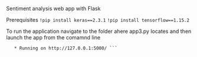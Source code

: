 Sentiment analysis web app with Flask

Prerequisites
```!pip install keras==2.3.1```
```!pip install tensorflow==1.15.2```

To run the application navigate to the folder ahere app3.py locates and then launch the app from the comamnd line 
```$ python app3.py
   * Running on http://127.0.0.1:5000/ ```
